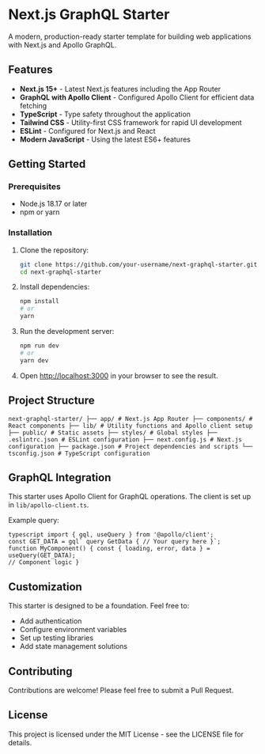 # Next.js GraphQL Starter

A modern, production-ready starter template for building web applications with Next.js and Apollo GraphQL.

## Features

- **Next.js 15+** - Latest Next.js features including the App Router
- **GraphQL with Apollo Client** - Configured Apollo Client for efficient data fetching
- **TypeScript** - Type safety throughout the application
- **Tailwind CSS** - Utility-first CSS framework for rapid UI development
- **ESLint** - Configured for Next.js and React
- **Modern JavaScript** - Using the latest ES6+ features

## Getting Started

### Prerequisites

- Node.js 18.17 or later
- npm or yarn

### Installation

1. Clone the repository:
   ```bash
   git clone https://github.com/your-username/next-graphql-starter.git
   cd next-graphql-starter
   ```

2. Install dependencies:
   ```bash
   npm install
   # or
   yarn
   ```

3. Run the development server:
   ```bash
   npm run dev
   # or
   yarn dev
   ```

4. Open [http://localhost:3000](http://localhost:3000) in your browser to see the result.

## Project Structure
```
next-graphql-starter/ ├── app/ # Next.js App Router ├── components/ # React components ├── lib/ # Utility functions and Apollo client setup ├── public/ # Static assets ├── styles/ # Global styles ├── .eslintrc.json # ESLint configuration ├── next.config.js # Next.js configuration ├── package.json # Project dependencies and scripts └── tsconfig.json # TypeScript configuration
``` 

## GraphQL Integration

This starter uses Apollo Client for GraphQL operations. The client is set up in `lib/apollo-client.ts`.

Example query:
```
typescript import { gql, useQuery } from '@apollo/client';
const GET_DATA = gql` query GetData { // Your query here }`;
function MyComponent() { const { loading, error, data } = useQuery(GET_DATA);
// Component logic }
``` 

## Customization

This starter is designed to be a foundation. Feel free to:
- Add authentication
- Configure environment variables
- Set up testing libraries
- Add state management solutions

## Contributing

Contributions are welcome! Please feel free to submit a Pull Request.

## License

This project is licensed under the MIT License - see the LICENSE file for details.
